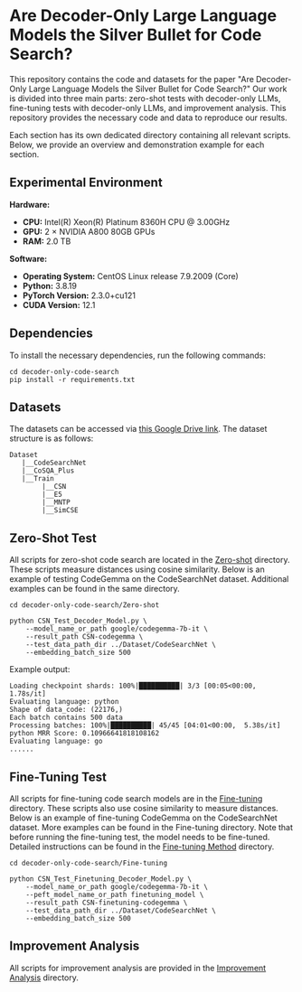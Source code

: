 # Are Decoder-Only Large Language Models the Silver Bullet for Code Search?

This repository contains the code and datasets for the paper "Are Decoder-Only Large Language Models the Silver Bullet for Code Search?" Our work is divided into three main parts: zero-shot tests with decoder-only LLMs, fine-tuning tests with decoder-only LLMs, and improvement analysis. This repository provides the necessary code and data to reproduce our results.

Each section has its own dedicated directory containing all relevant scripts. Below, we provide an overview and demonstration example for each section.

## Experimental Environment

**Hardware:**

- **CPU:** Intel(R) Xeon(R) Platinum 8360H CPU @ 3.00GHz
- **GPU:** 2 × NVIDIA A800 80GB GPUs
- **RAM:** 2.0 TB

**Software:**

- **Operating System:** CentOS Linux release 7.9.2009 (Core)
- **Python:** 3.8.19
- **PyTorch Version:** 2.3.0+cu121
- **CUDA Version:** 12.1

## Dependencies

To install the necessary dependencies, run the following commands:

```
cd decoder-only-code-search
pip install -r requirements.txt
```

## Datasets

The datasets can be accessed via [this Google Drive link](https://drive.google.com/drive/folders/1yhw_WKw72Fn4izkPIAmy5s_LdiwDc9hg?usp=sharing). The dataset structure is as follows:

```
Dataset
   |__CodeSearchNet
   |__CoSQA_Plus
   |__Train
        |__CSN
        |__E5
        |__MNTP
        |__SimCSE
```

## Zero-Shot Test

All scripts for zero-shot code search are located in the [Zero-shot](https://github.com/Georgepitt/decoder-only-code-search/tree/main/Zero-shot) directory. These scripts measure distances using cosine similarity. Below is an example of testing CodeGemma on the CodeSearchNet dataset. Additional examples can be found in the same directory.

```
cd decoder-only-code-search/Zero-shot

python CSN_Test_Decoder_Model.py \
    --model_name_or_path google/codegemma-7b-it \
    --result_path CSN-codegemma \
    --test_data_path_dir ../Dataset/CodeSearchNet \
    --embedding_batch_size 500
```

Example output:

```
Loading checkpoint shards: 100%|██████████| 3/3 [00:05<00:00,  1.78s/it]
Evaluating language: python
Shape of data_code: (22176,)
Each batch contains 500 data 
Processing batches: 100%|██████████| 45/45 [04:01<00:00,  5.38s/it]
python MRR Score: 0.10966641818108162
Evaluating language: go
......
```

## Fine-Tuning Test

All scripts for fine-tuning code search models are in the [Fine-tuning](https://github.com/Georgepitt/decoder-only-code-search/tree/main/Fine-tuning) directory. These scripts also use cosine similarity to measure distances. Below is an example of fine-tuning CodeGemma on the CodeSearchNet dataset. More examples can be found in the Fine-tuning directory. Note that before running the fine-tuning test, the model needs to be fine-tuned. Detailed instructions can be found in the [Fine-tuning Method](https://github.com/Georgepitt/decoder-only-code-search/tree/main/Fine-tuning/Fine-tuning_Method) directory.

```
cd decoder-only-code-search/Fine-tuning

python CSN_Test_Finetuning_Decoder_Model.py \
    --model_name_or_path google/codegemma-7b-it \
    --peft_model_name_or_path finetuning_model \
    --result_path CSN-finetuning-codegemma \
    --test_data_path_dir ../Dataset/CodeSearchNet \
    --embedding_batch_size 500
```

## Improvement Analysis

All scripts for improvement analysis are provided in the [Improvement Analysis](https://github.com/Georgepitt/decoder-only-code-search/tree/main/Improvement_Analysis) directory.
